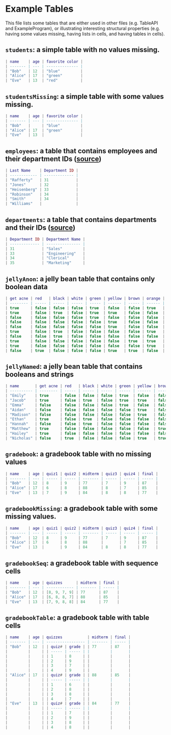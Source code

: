 # Example Tables

This file lists some tables that are either used in other files (e.g. TableAPI and ExampleProgram), or illustrating interesting structural properties (e.g. having some values missing, having lists in cells, and having tables in cells).

## `students`: a simple table with no values missing.

```lua
| name    | age | favorite color |
| ------- | --- | -------------- |
| "Bob"   | 12  | "blue"         |
| "Alice" | 17  | "green"        |
| "Eve"   | 13  | "red"          |
```

## `studentsMissing`: a simple table with some values missing.

```lua
| name    | age | favorite color |
| ------- | --- | -------------- |
| "Bob"   |     | "blue"         |
| "Alice" | 17  | "green"        |
| "Eve"   | 13  |                |
```

## `employees`: a table that contains employees and their department IDs ([source](https://en.wikipedia.org/wiki/Join_(SQL)))

```lua
| Last Name    | Department ID |
| ------------ | ------------- |
| "Rafferty"   | 31            |
| "Jones"      | 32            |
| "Heisenberg" | 33            |
| "Robinson"   | 34            |
| "Smith"      | 34            |
| "Williams"   |               |
```

## `departments`: a table that contains departments and their IDs ([source](https://en.wikipedia.org/wiki/Join_(SQL)))

```lua
| Department ID | Department Name |
| ------------- | --------------- |
| 31            | "Sales"         |
| 33            | "Engineering"   |
| 34            | "Clerical"      |
| 35            | "Marketing"     |
```

## `jellyAnon`: a jelly bean table that contains only boolean data

```lua
| get acne | red   | black | white | green | yellow | brown | orange | pink  | purple |
| -------- | ----- | ----- | ----- | ----- | ------ | ----- | ------ | ----- | ------ |
| true     | false | false | false | true  | false  | false | true   | false | false  |
| true     | false | true  | false | true  | true   | false | false  | false | false  |
| false    | false | false | false | true  | false  | false | false  | true  | false  |
| false    | false | false | false | false | true   | false | false  | false | false  |
| false    | false | false | false | false | true   | false | false  | true  | false  |
| true     | false | true  | false | false | false  | false | true   | true  | false  |
| false    | false | true  | false | false | false  | false | false  | true  | false  |
| true     | false | false | false | false | false  | true  | true   | false | false  |
| true     | false | false | false | false | false  | false | true   | false | false  |
| false    | true  | false | false | false | true   | true  | false  | true  | false  |
```

## `jellyNamed`: a jelly bean table that contains booleans and strings

```lua
| name       | get acne | red   | black | white | green | yellow | brown | orange | pink  | purple |
| ---------- | -------- | ----- | ----- | ----- | ----- | ------ | ----- | ------ | ----- | ------ |
| "Emily"    | true     | false | false | false | true  | false  | false | true   | false | false  |
| "Jacob"    | true     | false | true  | false | true  | true   | false | false  | false | false  |
| "Emma"     | false    | false | false | false | true  | false  | false | false  | true  | false  |
| "Aidan"    | false    | false | false | false | false | true   | false | false  | false | false  |
| "Madison"  | false    | false | false | false | false | true   | false | false  | true  | false  |
| "Ethan"    | true     | false | true  | false | false | false  | false | true   | true  | false  |
| "Hannah"   | false    | false | true  | false | false | false  | false | false  | true  | false  |
| "Matthew"  | true     | false | false | false | false | false  | true  | true   | false | false  |
| "Hailey"   | true     | false | false | false | false | false  | false | true   | false | false  |
| "Nicholas" | false    | true  | false | false | false | true   | true  | false  | true  | false  |
```

## `gradebook`: a gradebook table with no missing values

```lua
| name    | age | quiz1 | quiz2 | midterm | quiz3 | quiz4 | final |
| ------- | --- | ----- | ----- | ------- | ----- | ----- | ----- |
| "Bob"   | 12  | 8     | 9     | 77      | 7     | 9     | 87    |
| "Alice" | 17  | 6     | 8     | 88      | 8     | 7     | 85    |
| "Eve"   | 13  | 7     | 9     | 84      | 8     | 8     | 77    |
```

## `gradebookMissing`: a gradebook table with some missing values.

```lua
| name    | age | quiz1 | quiz2 | midterm | quiz3 | quiz4 | final |
| ------- | --- | ----- | ----- | ------- | ----- | ----- | ----- |
| "Bob"   | 12  | 8     | 9     | 77      | 7     | 9     | 87    |
| "Alice" | 17  | 6     | 8     | 88      |       | 7     | 85    |
| "Eve"   | 13  |       | 9     | 84      | 8     | 8     | 77    |
```

## `gradebookSeq`: a gradebook table with sequence cells

```lua
| name    | age | quizzes      | midterm | final |
| ------- | --- | ------------ | ------- | ----- |
| "Bob"   | 12  | [8, 9, 7, 9] | 77      | 87    |
| "Alice" | 17  | [6, 8, 8, 7] | 88      | 85    |
| "Eve"   | 13  | [7, 9, 8, 8] | 84      | 77    |
```

## `gradebookTable`: a gradebook table with table cells

```lua
| name    | age | quizzes           | midterm | final |
| ------- | --- | ----------------- | ------- | ----- |
| "Bob"   | 12  | | quiz# | grade | | 77      | 87    |
|         |     | | ----- | ----- | |         |       |
|         |     | | 1     | 8     | |         |       |
|         |     | | 2     | 9     | |         |       |
|         |     | | 3     | 7     | |         |       |
|         |     | | 4     | 9     | |         |       |
| "Alice" | 17  | | quiz# | grade | | 88      | 85    |
|         |     | | ----- | ----- | |         |       |
|         |     | | 1     | 6     | |         |       |
|         |     | | 2     | 8     | |         |       |
|         |     | | 3     | 8     | |         |       |
|         |     | | 4     | 7     | |         |       |
| "Eve"   | 13  | | quiz# | grade | | 84      | 77    |
|         |     | | ----- | ----- | |         |       |
|         |     | | 1     | 7     | |         |       |
|         |     | | 2     | 9     | |         |       |
|         |     | | 3     | 8     | |         |       |
|         |     | | 4     | 8     | |         |       |
```
